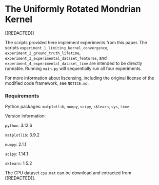 # The Uniformly Rotated Mondrian Kernel

\[\[REDACTED\]\]

The scripts provided here implement experiments from this paper. The scripts `experiment_1_limiting_kernel_convergence`, `experiment_2_ground_truth_lifetime`, `experiment_3_experimental_dataset_features`, and `experiment_4_experimental_dataset_time` are intended to be directly runnable. Running `main.py` will sequentially run all four experiments.

For more information about liscensing, including the original license of the modified code framework, see `NOTICE.md`.

### Requirements

Python packages: `matplotlib`, `numpy`, `scipy`, `sklearn`, `sys`, `time`

Version Information:

`python`: 3.12.6

`matplotlib`: 3.9.2

`numpy`: 2.1.1

`scipy`: 1.14.1

`sklearn`: 1.5.2

The CPU dataset `cpu.mat` can be download and extracted from \[\[REDACTED\]\].